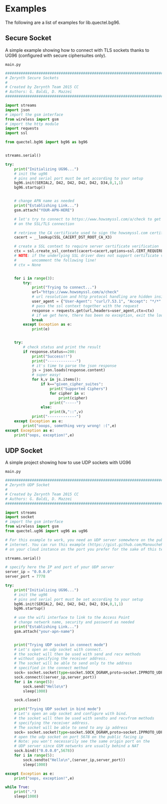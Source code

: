 # Examples

The following are a list of examples for lib.quectel.bg96.

## Secure Socket


A simple example showing how to connect with TLS sockets thanks to UG96 (configured with secure ciphersuites only).



```main.py```

```python
################################################################################
# Zerynth Secure Sockets
#
# Created by Zerynth Team 2015 CC
# Authors: G. Baldi, D. Mazzei
################################################################################

import streams
import json
# import the gsm interface
from wireless import gsm
# import the http module
import requests
import ssl

from quectel.bg96 import bg96 as bg96


streams.serial()

try:
    print("Initializing UG96...")
    # init the ug96
    # pins and serial port must be set according to your setup
    bg96.init(SERIAL2, D42, D42, D42, D42, D34,0,1,1)
    bg96.startup()


    # change APN name as needed
    print("Establishing Link...")
    gsm.attach("YOUR-APN-HERE")

    # let's try to connect to https://www.howsmyssl.com/a/check to get some info
    # on the SSL/TLS connection

    # retrieve the CA certificate used to sign the howsmyssl.com certificate
    cacert = __lookup(SSL_CACERT_DST_ROOT_CA_X3)

    # create a SSL context to require server certificate verification
    ctx = ssl.create_ssl_context(cacert=cacert,options=ssl.CERT_REQUIRED|ssl.SERVER_AUTH)
    # NOTE: if the underlying SSL driver does not support certificate validation
    #       uncomment the following line!
    # ctx = None


    for i in range(3):
        try:
            print("Trying to connect...")
            url="https://www.howsmyssl.com/a/check"
            # url resolution and http protocol handling are hidden inside the requests module
            user_agent = {"User-Agent": "curl/7.53.1", "Accept": "*/*" }
            # pass the ssl context together with the request
            response = requests.get(url,headers=user_agent,ctx=ctx)
            # if we get here, there has been no exception, exit the loop
            break
        except Exception as e:
            print(e)


    try:
        # check status and print the result
        if response.status==200:
            print("Success!!")
            print("-------------")
            # it's time to parse the json response
            js = json.loads(response.content)
            # super easy!
            for k,v in js.items():
                if k=="given_cipher_suites":
                    print("Supported Ciphers")
                    for cipher in v:
                        print(cipher)
                    print("-----")
                else:
                    print(k,"::",v)
            print("-------------")
    except Exception as e:
        print("ooops, something very wrong! :(",e)
except Exception as e:
    print("oops, exception!",e)

```
## UDP Socket


A simple project showing how to use UDP sockets with UG96



```main.py```

```python
################################################################################
# Zerynth UDP Socket
#
# Created by Zerynth Team 2015 CC
# Authors: G. Baldi, D. Mazzei
################################################################################

import streams
import socket
# import the gsm interface
from wireless import gsm
from quectel.ug96 import ug96 as ug96

# For this example to work, you need an UDP server somewhere on the public
# internet. You can run this example (https://gist.github.com/Manouchehri/67b53ecdc767919dddf3ec4ea8098b20)
# on your cloud instance on the port you prefer for the sake of this test

streams.serial()

# specify here the IP and port of your UDP server
server_ip = "0.0.0.0"
server_port = 7778

try:
    print("Initializing UG96...")
    # init the ug96
    # pins and serial port must be set according to your setup
    bg96.init(SERIAL2, D42, D42, D42, D42, D34,0,1,1)
    bg96.startup()

    # use the wifi interface to link to the Access Point
    # change network name, security and password as needed
    print("Establishing Link...")
    gsm.attach("your-apn-name")


    print("Trying UDP socket in connect mode")
    # Let's open an udp socket with connect.
    # the socket will then be used with send and recv methods
    # without specifying the receiver address.
    # The socket will be able to send only to the address
    # specified in the connect method
    sock= socket.socket(type=socket.SOCK_DGRAM,proto=socket.IPPROTO_UDP)
    sock.connect((server_ip,server_port))
    for i in range(5):
        sock.send("Hello\n")
        sleep(1000)

    sock.close()

    print("Trying UDP socket in bind mode")
    # Let's open an udp socket and configure with bind.
    # the socket will then be used with sendto and recvfrom methods
    # specifying the receiver address.
    # The socket will be able to send to any ip address
    sock= socket.socket(type=socket.SOCK_DGRAM,proto=socket.IPPROTO_UDP)
    # open the udp socket on port 5678 on the public facing ip
    # Note: you won't necessarily see the same origin port on the
    # UDP server since GSM networks are usually behind a NAT
    sock.bind(("0.0.0.0",5678))
    for i in range(5):
        sock.sendto("Hello\n",(server_ip,server_port))
        sleep(1000)

except Exception as e:
    print("oops, exception!",e)

while True:
    print(".")
    sleep(1000)



```
